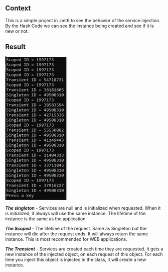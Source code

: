 ## Context
This is a simple project in .net6 to see the behavior of the service injection.
By the Hash Code we can see the instance being created and see if it is new or not.

## Result

![Result](https://github.com/JonasAndrade12/DependencyInjectionExplorer/blob/master/img/result.png)

***The singleton*** - Services are null and is initialized when requested. When it is initialized, it always will use the same instance. The lifetime of the instance is the same as the application

***The Scoped*** - The lifetime of the request. Same as Singleton but the instance will die after the request ends. It will always return the same instance. This is most recommended for WEB applications.

***The Transient*** - Services are created each time they are requested. It gets a new instance of the injected object, on each request of this object. For each time you inject this object is injected in the class, it will create a new instance.